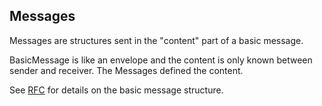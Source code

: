 ## Messages

Messages are structures sent in the "content" part of a basic message.  

BasicMessage is like an envelope and the content is only known between sender and receiver.
The Messages defined the content.

See [RFC](https://github.com/hyperledger/aries-rfcs/tree/master/features/0095-basic-message)
for details on the basic message structure.


